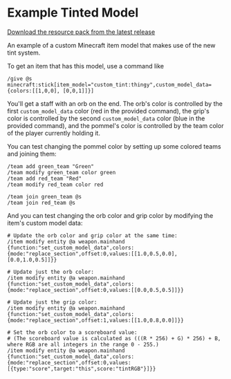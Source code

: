 # Example Tinted Model

[Download the resource pack from the latest release](https://github.com/octo-org/octo-repo/releases/latest)

An example of a custom Minecraft item model that makes use of the new tint system.

To get an item that has this model, use a command like
```
/give @s minecraft:stick[item_model="custom_tint:thingy",custom_model_data={colors:[[1,0,0], [0,0,1]]}]
```

You'll get a staff with an orb on the end. The orb's color is controlled by the first `custom_model_data` color
(red in the provided command), the grip's color is controlled by the second  `custom_model_data` color (blue in
the provided command), and the pommel's color is controlled by the team color of the player currently holding it.

You can test changing the pommel color by setting up some colored teams and joining them:
```
/team add green_team "Green"
/team modify green_team color green
/team add red_team "Red"
/team modify red_team color red

/team join green_team @s
/team join red_team @s
```

And you can test changing the orb color and grip color by modifying the item's custom model data:
```
# Update the orb color and grip color at the same time:
/item modify entity @a weapon.mainhand {function:"set_custom_model_data",colors:{mode:"replace_section",offset:0,values:[[1.0,0.5,0.0], [0.0,1.0,0.5]]}}

# Update just the orb color:
/item modify entity @a weapon.mainhand {function:"set_custom_model_data",colors:{mode:"replace_section",offset:0,values:[[0.0,0.5,0.5]]}}

# Update just the grip color:
/item modify entity @a weapon.mainhand {function:"set_custom_model_data",colors:{mode:"replace_section",offset:1,values:[[1.0,0.8,0.0]]}}

# Set the orb color to a scoreboard value:
# (The scoreboard value is calculated as (((R * 256) + G) * 256) + B, where RGB are all integers in the range 0 - 255.)
/item modify entity @a weapon.mainhand {function:"set_custom_model_data",colors:{mode:"replace_section",offset:0,values:[{type:"score",target:"this",score:"tintRGB"}]}}
```
